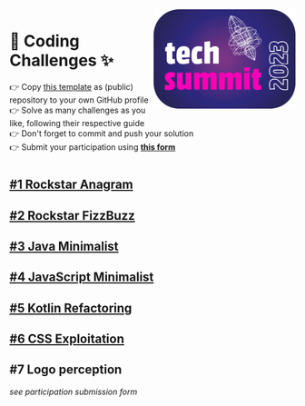 <img align="right" width="250" src=".assets/button.png">

# 🚀 Coding Challenges ✨

👉 Copy [this template](https://github.com/heubeck/techsummit23-codingchallenges/generate) as (public) repository to your own GitHub profile<br/>
👉 Solve as many challenges as you like, following their respective guide<br/>
👉 Don't forget to commit and push your solution<br/>
👉 Submit your participation using **[this form](https://forms.office.com/e/0CenbaEQcp)**<br/>

#

## [#1 Rockstar Anagram](1_Rockstar_Anagram/)

## [#2 Rockstar FizzBuzz](2_Rockstar_FizzBuzz/)

## [#3 Java Minimalist](3_Java_Minimalist/)

## [#4 JavaScript Minimalist](4_JavaScript_Minimalist/)

## [#5 Kotlin Refactoring](5_Kotlin_Refactoring/)

## [#6 CSS Exploitation](6_CSS_Exploitation/)

## #7 Logo perception

_see participation submission form_
